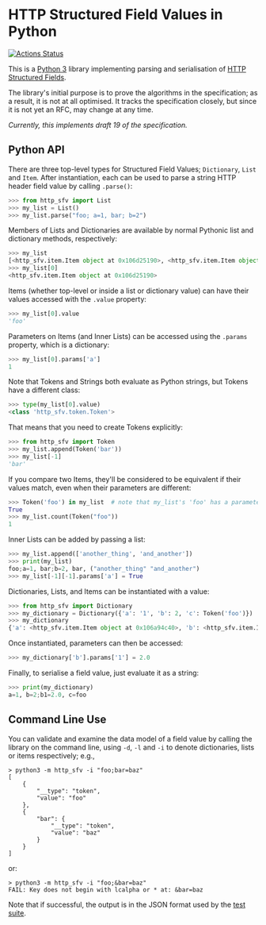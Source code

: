 
# HTTP Structured Field Values in Python

[![Actions Status](https://github.com/mnot/http_sfv/workflows/CI/badge.svg)](https://github.com/mnot/http_sfv/actions)

This is a [Python 3](https://python.org/) library implementing parsing and serialisation of [HTTP Structured Fields](https://httpwg.org/http-extensions/draft-ietf-httpbis-header-structure.html).

The library's initial purpose is to prove the algorithms in the specification; as a result, it is not at all optimised. It tracks the specification closely, but since it is not yet an RFC, may change at any time.

_Currently, this implements draft 19 of the specification._

## Python API

There are three top-level types for Structured Field Values; `Dictionary`, `List` and `Item`. After instantiation, each can be used to parse a string HTTP header field value by calling `.parse()`:

~~~ python
>>> from http_sfv import List
>>> my_list = List()
>>> my_list.parse("foo; a=1, bar; b=2")
~~~

Members of Lists and Dictionaries are available by normal Pythonic list and dictionary methods, respectively:

~~~ python
>>> my_list
[<http_sfv.item.Item object at 0x106d25190>, <http_sfv.item.Item object at 0x106d25210>]
>>> my_list[0]
<http_sfv.item.Item object at 0x106d25190>
~~~

Items (whether top-level or inside a list or dictionary value) can have their values accessed with the `.value` property:

~~~ python
>>> my_list[0].value
'foo'
~~~

Parameters on Items (and Inner Lists) can be accessed using the `.params` property, which is a dictionary:

~~~ python
>>> my_list[0].params['a']
1
~~~

Note that Tokens and Strings both evaluate as Python strings, but Tokens have a different class:

~~~ python
>>> type(my_list[0].value)
<class 'http_sfv.token.Token'>
~~~

That means that you need to create Tokens explicitly:

~~~ python
>>> from http_sfv import Token
>>> my_list.append(Token('bar'))
>>> my_list[-1]
'bar'
~~~

If you compare two Items, they'll be considered to be equivalent if their values match, even when their parameters are different:

~~~ python
>>> Token('foo') in my_list  # note that my_list's 'foo' has a parameter
True
>>> my_list.count(Token("foo"))
1
~~~

Inner Lists can be added by passing a list:

~~~ python
>>> my_list.append(['another_thing', 'and_another'])
>>> print(my_list)
foo;a=1, bar;b=2, bar, ("another_thing" "and_another")
>>> my_list[-1][-1].params['a'] = True
~~~

Dictionaries, Lists, and Items can be instantiated with a value:

~~~ python
>>> from http_sfv import Dictionary
>>> my_dictionary = Dictionary({'a': '1', 'b': 2, 'c': Token('foo')})
>>> my_dictionary
{'a': <http_sfv.item.Item object at 0x106a94c40>, 'b': <http_sfv.item.Item object at 0x106a94d00>, 'c': <http_sfv.item.Item object at 0x106a94dc0>}
~~~

Once instantiated, parameters can then be accessed:

~~~ python
>>> my_dictionary['b'].params['1'] = 2.0
~~~

Finally, to serialise a field value, just evaluate it as a string:

~~~ python
>>> print(my_dictionary)
a=1, b=2;b1=2.0, c=foo
~~~


## Command Line Use

You can validate and examine the data model of a field value by calling the library on the command line, using `-d`, `-l` and `-i` to denote dictionaries, lists or items respectively; e.g.,

~~~ example
> python3 -m http_sfv -i "foo;bar=baz"
[
    {
        "__type": "token",
        "value": "foo"
    },
    {
        "bar": {
            "__type": "token",
            "value": "baz"
        }
    }
]
~~~

or:

~~~ example
> python3 -m http_sfv -i "foo;&bar=baz"
FAIL: Key does not begin with lcalpha or * at: &bar=baz
~~~

Note that if successful, the output is in the JSON format used by the [test suite](https://github.com/httpwg/structured-header-tests/).
